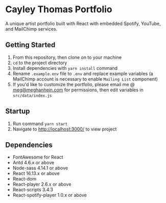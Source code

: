 # Cayley Thomas Portfolio

A unique artist portfolio built with React with embedded Spotify, YouTube, and MailChimp services.

## Getting Started

1. From this repository, then clone on to your machine
2. `cd` to the project directory
3. Install dependencies with `yarn install` command
4. Rename `.example.env` file to `.env` and replace example variables (a MailChimp account is necessary to enable `Mailing List` component)
5. If you'd like to customize the portfolio, please email me @ meg@meghanhein.com for permissions, then edit variables in `src/data/index.js`

## Startup

1. Run command `yarn start`
2. Navigate to [http://localhost:3000/](http://localhost:3000/) to view project

## Dependencies

- FontAwesome for React
- Antd 4.6.x or above
- Node-sass 4.14.1 or above
- React 16.13.x or above
- React-dom
- React-player 2.6.x or above
- React-scripts 3.4.3
- React-spotify-player 1.0.x or above
